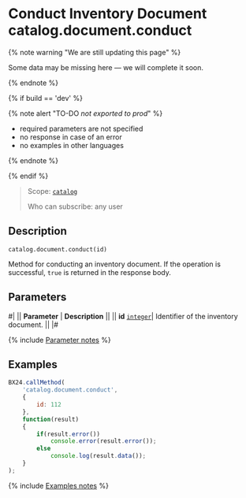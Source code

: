 # Conduct Inventory Document catalog.document.conduct

{% note warning "We are still updating this page" %}

Some data may be missing here — we will complete it soon.

{% endnote %}

{% if build == 'dev' %}

{% note alert "TO-DO _not exported to prod_" %}

- required parameters are not specified
- no response in case of an error
- no examples in other languages
  
{% endnote %}

{% endif %}

> Scope: [`catalog`](../../scopes/permissions.md)
>
> Who can subscribe: any user

## Description

```http
catalog.document.conduct(id)
```

Method for conducting an inventory document.
If the operation is successful, `true` is returned in the response body.


## Parameters

#|
|| **Parameter** | **Description** ||
|| **id**
[`integer`](../../data-types.md)| Identifier of the inventory document. ||
|#

{% include [Parameter notes](../../../_includes/required.md) %}

## Examples

```js
BX24.callMethod(
    'catalog.document.conduct',
    {
        id: 112
    },
    function(result)
    {
        if(result.error())
            console.error(result.error());
        else
            console.log(result.data());
    }
);
```

{% include [Examples notes](../../../_includes/examples.md) %}